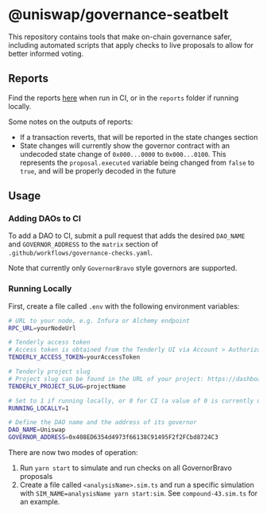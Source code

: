 # @uniswap/governance-seatbelt

This repository contains tools that make on-chain governance safer,
including automated scripts that apply checks to live proposals to allow
for better informed voting.

## Reports

Find the reports [here](https://github.com/Uniswap/governance-seatbelt/tree/reports) when run in CI,
or in the `reports` folder if running locally.

Some notes on the outputs of reports:

- If a transaction reverts, that will be reported in the state changes section
- State changes will currently show the governor contract with an undecoded state change of `0x000...0000` to `0x000...0100`. This represents the `proposal.executed` variable being changed from `false` to `true`, and will be properly decoded in the future

## Usage

### Adding DAOs to CI

To add a DAO to CI, submit a pull request that adds the desired `DAO_NAME` and `GOVERNOR_ADDRESS`
to the `matrix` section of `.github/workflows/governance-checks.yaml`.

Note that currently only `GovernorBravo` style governors are supported.

### Running Locally

First, create a file called `.env` with the following environment variables:

```sh
# URL to your node, e.g. Infura or Alchemy endpoint
RPC_URL=yourNodeUrl

# Tenderly access token
# Access token is obtained from the Tenderly UI via Account > Authorization > Generate Access Token
TENDERLY_ACCESS_TOKEN=yourAccessToken

# Tenderly project slug
# Project slug can be found in the URL of your project: https://dashboard.tenderly.co/<username>/<project_slug>/transactions
TENDERLY_PROJECT_SLUG=projectName

# Set to 1 if running locally, or 0 for CI (a value of 0 is currently unsupported)
RUNNING_LOCALLY=1

# Define the DAO name and the address of its governor
DAO_NAME=Uniswap
GOVERNOR_ADDRESS=0x408ED6354d4973f66138C91495F2f2FCbd8724C3
```

There are now two modes of operation:

1. Run `yarn start` to simulate and run checks on all GovernorBravo proposals
2. Create a file called `<analysisName>.sim.ts` and run a specific simulation with `SIM_NAME=analysisName yarn start:sim`. See `compound-43.sim.ts` for an example.
